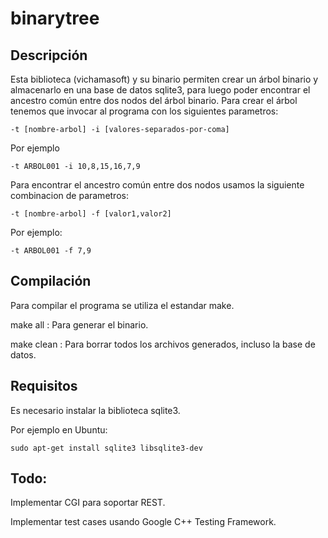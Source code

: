 # binarytree

## Descripción
Esta biblioteca (vichamasoft) y su binario permiten crear un árbol binario y almacenarlo en una base de datos sqlite3, para luego poder encontrar el ancestro común entre dos nodos del árbol binario.
Para crear el árbol  tenemos que invocar al programa con los siguientes parametros:


```
-t [nombre-arbol] -i [valores-separados-por-coma]
```

Por ejemplo 

```
-t ARBOL001 -i 10,8,15,16,7,9
```

Para encontrar el ancestro común entre dos nodos usamos la siguiente combinacion de parametros:

```
-t [nombre-arbol] -f [valor1,valor2]
```

Por ejemplo:

```
-t ARBOL001 -f 7,9
```


## Compilación

Para compilar el programa se utiliza el estandar make.

make all : Para generar el binario.

make clean : Para borrar todos los archivos generados, incluso la base de datos.


## Requisitos

Es necesario instalar la biblioteca sqlite3.

Por ejemplo en Ubuntu:

```
sudo apt-get install sqlite3 libsqlite3-dev
```

## Todo:

Implementar CGI para soportar REST.

Implementar test cases usando Google C++ Testing Framework.
